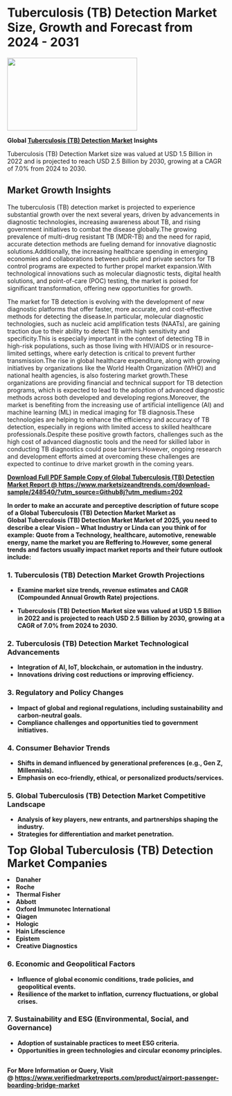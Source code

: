 <H1>Tuberculosis (TB) Detection Market Size, Growth and Forecast from 2024 - 2031</H1><img class="aligncenter size-medium wp-image-584254" src="https://thirdeyenews.in/wp-content/uploads/2024/09/Global-Market-Research-300x168.jpeg" alt="" width="300" height="168" /><p><strong>Global&nbsp;<a href="https://www.marketsizeandtrends.com/download-sample/248540/?utm_source=Github8j?utm_medium=202">Tuberculosis (TB) Detection Market</a> Insights</strong></p><p>Tuberculosis (TB) Detection Market size was valued at USD 1.5 Billion in 2022 and is projected to reach USD 2.5 Billion by 2030, growing at a CAGR of 7.0% from 2024 to 2030.</p><p><h2>Market Growth Insights</h2> <p>The tuberculosis (TB) detection market is projected to experience substantial growth over the next several years, driven by advancements in diagnostic technologies, increasing awareness about TB, and rising government initiatives to combat the disease globally.The growing prevalence of multi-drug resistant TB (MDR-TB) and the need for rapid, accurate detection methods are fueling demand for innovative diagnostic solutions.Additionally, the increasing healthcare spending in emerging economies and collaborations between public and private sectors for TB control programs are expected to further propel market expansion.With technological innovations such as molecular diagnostic tests, digital health solutions, and point-of-care (POC) testing, the market is poised for significant transformation, offering new opportunities for growth.</p> <p><strong><a href="#"></a></strong></p> <p>The market for TB detection is evolving with the development of new diagnostic platforms that offer faster, more accurate, and cost-effective methods for detecting the disease.In particular, molecular diagnostic technologies, such as nucleic acid amplification tests (NAATs), are gaining traction due to their ability to detect TB with high sensitivity and specificity.This is especially important in the context of detecting TB in high-risk populations, such as those living with HIV/AIDS or in resource-limited settings, where early detection is critical to prevent further transmission.The rise in global healthcare expenditure, along with growing initiatives by organizations like the World Health Organization (WHO) and national health agencies, is also fostering market growth.These organizations are providing financial and technical support for TB detection programs, which is expected to lead to the adoption of advanced diagnostic methods across both developed and developing regions.Moreover, the market is benefiting from the increasing use of artificial intelligence (AI) and machine learning (ML) in medical imaging for TB diagnosis.These technologies are helping to enhance the efficiency and accuracy of TB detection, especially in regions with limited access to skilled healthcare professionals.Despite these positive growth factors, challenges such as the high cost of advanced diagnostic tools and the need for skilled labor in conducting TB diagnostics could pose barriers.However, ongoing research and development efforts aimed at overcoming these challenges are expected to continue to drive market growth in the coming years.<p><strong><a href="#"></p><p><span class=""><strong>Download Full PDF Sample Copy of Global Tuberculosis (TB) Detection Market Report</strong> @ <a href="https://www.marketsizeandtrends.com/download-sample/248540/?utm_source=Github8j?utm_medium=202" target="_blank">https://www.marketsizeandtrends.com/download-sample/248540/?utm_source=Github8j?utm_medium=202</a></span></p><p>In order to make an accurate and perceptive description of future scope of a Global&nbsp;Tuberculosis (TB) Detection Market Market as Global&nbsp;Tuberculosis (TB) Detection Market Market of 2025, you need to describe a clear Vision &ndash; What Industry or Linda can you think of for example: Quote from a Technology, healthcare, automotive, renewable energy, name the market you are Reffering to.However, some general trends and factors usually impact market reports and their future outlook include:</p><h3>1.&nbsp;<strong>Tuberculosis (TB) Detection Market Growth Projections</strong></h3><ul><li>Examine market size trends, revenue estimates and CAGR (Compounded Annual Growth Rate) projections.</li><li><p>Tuberculosis (TB) Detection Market size was valued at USD 1.5 Billion in 2022 and is projected to reach USD 2.5 Billion by 2030, growing at a CAGR of 7.0% from 2024 to 2030.</p></li></ul><h3>2.&nbsp;<strong>Tuberculosis (TB) Detection Market Technological Advancements</strong></h3><ul><li>Integration of AI, IoT, blockchain, or automation in the industry.</li><li>Innovations driving cost reductions or improving efficiency.</li></ul><h3>3.&nbsp;<strong>Regulatory and Policy Changes</strong></h3><ul><li>Impact of global and regional regulations, including sustainability and carbon-neutral goals.</li><li>Compliance challenges and opportunities tied to government initiatives.</li></ul><h3>4.&nbsp;<strong>Consumer Behavior Trends</strong></h3><ul><li>Shifts in demand influenced by generational preferences (e.g., Gen Z, Millennials).</li><li>Emphasis on eco-friendly, ethical, or personalized products/services.</li></ul><h3>5.&nbsp;<strong>Global Tuberculosis (TB) Detection Market Competitive Landscape</strong></h3><ul><li>Analysis of key players, new entrants, and partnerships shaping the industry.</li><li>Strategies for differentiation and market penetration.</li></ul><p data-pm-slice="1 1 []"><span style="color: inherit; font-family: inherit; font-size: 25px;">Top Global Tuberculosis (TB) Detection Market Companies</span></p><div class="" data-test-id=""><p><li>Danaher</li><li> Roche</li><li> Thermal Fisher</li><li> Abbott</li><li> Oxford Immunotec International</li><li> Qiagen</li><li> Hologic</li><li> Hain Lifescience</li><li> Epistem</li><li> Creative Diagnostics</li></p></div><h3>6.&nbsp;<strong>Economic and Geopolitical Factors</strong></h3><ul><li>Influence of global economic conditions, trade policies, and geopolitical events.</li><li>Resilience of the market to inflation, currency fluctuations, or global crises.</li></ul><h3>7.&nbsp;<strong>Sustainability and ESG (Environmental, Social, and Governance)</strong></h3><ul><li>Adoption of sustainable practices to meet ESG criteria.</li><li>Opportunities in green technologies and circular economy principles.</li></ul><h2><strong style="font-size: 14px;">For More Information or Query, Visit @&nbsp;</strong><a style="background-color: #ffffff; font-size: 14px;" href="https://www.marketsizeandtrends.com/report/tuberculosis-tb-detection-market/" target="_blank">https://www.verifiedmarketreports.com/product/airport-passenger-boarding-bridge-market</a></h2>